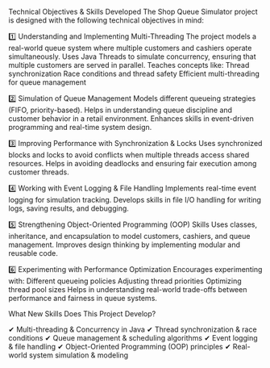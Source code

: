 Technical Objectives & Skills Developed
The Shop Queue Simulator project is designed with the following technical objectives in mind:

1️⃣ Understanding and Implementing Multi-Threading
The project models a real-world queue system where multiple customers and cashiers operate simultaneously.
Uses Java Threads to simulate concurrency, ensuring that multiple customers are served in parallel.
Teaches concepts like:
Thread synchronization
Race conditions and thread safety
Efficient multi-threading for queue management

2️⃣ Simulation of Queue Management
Models different queueing strategies (FIFO, priority-based).
Helps in understanding queue discipline and customer behavior in a retail environment.
Enhances skills in event-driven programming and real-time system design.

3️⃣ Improving Performance with Synchronization & Locks
Uses synchronized blocks and locks to avoid conflicts when multiple threads access shared resources.
Helps in avoiding deadlocks and ensuring fair execution among customer threads.

4️⃣ Working with Event Logging & File Handling
Implements real-time event logging for simulation tracking.
Develops skills in file I/O handling for writing logs, saving results, and debugging.

5️⃣ Strengthening Object-Oriented Programming (OOP) Skills
Uses classes, inheritance, and encapsulation to model customers, cashiers, and queue management.
Improves design thinking by implementing modular and reusable code.

6️⃣ Experimenting with Performance Optimization
Encourages experimenting with:
Different queueing policies
Adjusting thread priorities
Optimizing thread pool sizes
Helps in understanding real-world trade-offs between performance and fairness in queue systems.


What New Skills Does This Project Develop?

✔ Multi-threading & Concurrency in Java
✔ Thread synchronization & race conditions
✔ Queue management & scheduling algorithms
✔ Event logging & file handling
✔ Object-Oriented Programming (OOP) principles
✔ Real-world system simulation & modeling

